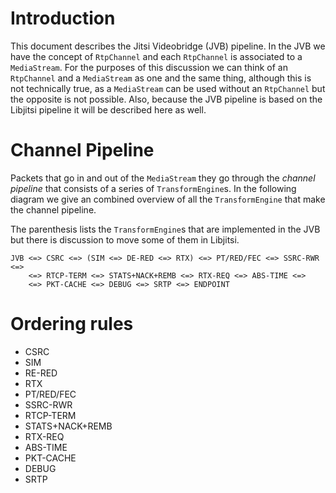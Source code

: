 # Introduction

This document describes the Jitsi Videobridge (JVB) pipeline. In the JVB we
have the concept of `RtpChannel` and each `RtpChannel` is associated to a
`MediaStream`. For the purposes of this discussion we can think of an
`RtpChannel` and a `MediaStream` as one and the same thing, although this is
not technically true, as a `MediaStream` can be used without an `RtpChannel`
but the opposite is not possible. Also, because the JVB pipeline is based on
the Libjitsi pipeline it will be described here as well.

# Channel Pipeline

Packets that go in and out of the `MediaStream` they go through the _channel
pipeline_ that consists of a series of `TransformEngine`s. In the following
diagram we give an combined overview of all the `TransformEngine` that make
the channel pipeline.

The parenthesis lists the `TransformEngine`s that are implemented in the JVB
but there is discussion to move some of them in Libjitsi.

```
JVB <=> CSRC <=> (SIM <=> DE-RED <=> RTX) <=> PT/RED/FEC <=> SSRC-RWR <=>
    <=> RTCP-TERM <=> STATS+NACK+REMB <=> RTX-REQ <=> ABS-TIME <=>
    <=> PKT-CACHE <=> DEBUG <=> SRTP <=> ENDPOINT
```

# Ordering rules

- CSRC
- SIM
- RE-RED
- RTX
- PT/RED/FEC
- SSRC-RWR
- RTCP-TERM
- STATS+NACK+REMB
- RTX-REQ
- ABS-TIME
- PKT-CACHE
- DEBUG
- SRTP

